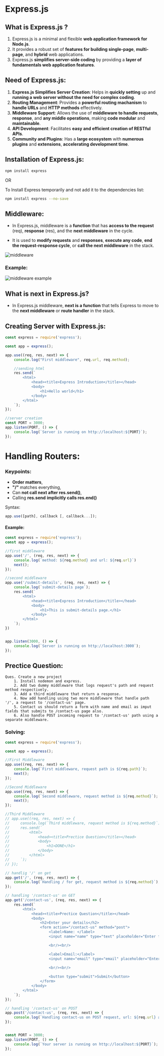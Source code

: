 # Express.js

## What is Express.js ?

1. Express.js is a minimal and flexible **web application framework for Node.js**.
2. It provides a robust set of **features for building single-page**, **multi-page**, and **hybrid** web applications.
3. Express.js **simplifies server-side coding** by providing a **layer of fundamentals web application features**.


## Need of Express.js:

1. **Express.js Simplifies Server Creation**: Helps in **quickly setting** up and **running a web server without the need for complex coding**.
2. **Routing Management**: Provides a **powerful routing machanism** to **handle URLs** and **HTTP methods** effectively.
3. **Middleware Support**: Allows the use of **middleware to handle requests**, **response**, and **any middle operations**, making **code modular** and **maintainable**.
4. **API Development**: Facilitates **easy and efficient creation of RESTful APIs**.
5. **Community and Plugins**: Has a **large ecosystem** with **numerous plugins** and **extensions**, **accelerating development time**.


## Installation of Express.js:
 
```bash
npm install express
```

OR 

To Install Express temporarily and not add it to the dependencies list:
```bash
npm install express --no-save
```


## Middleware:
* In Express.js, middleware is a **function** that has **access to the request** (req), **response** (res), and the **next middleware** in the cycle.

* It is used to **modify requests** and **responses**, **execute any code**, **end the request-response cycle**, or **call the next middleware** in the stack.

![middleware](image.png)

### Example:
![middleware example](image-1.png)


## What is **next** in Express.js?
* In Express.js middleware, **next is a function** that tells Express to move to the **next middleware** or **route handler** in the stack.


## Creating Server with Express.js:

```js
const express = require('express');

const app = express();

app.use((req, res, next) => {
    console.log("First middleware", req.url, req.method);

    //sending html
    res.send(`
        <html>
            <head><title>Express Introduction</title></head>
            <body>
                <h1>Hello world</h1>
            </body>
        </html>    
    `);
});

//server creation
const PORT = 3000;
app.listen(PORT, () => {
    console.log(`Server is running on http://localhost:${PORT}`);
});
```


# Handling Routers:

### Keypoints:
* **Order matters**,
* **"/"** matches everything,
* Can **not call next after res.send()**,
* Calling **res.send** **implicitly calls res.end()**


Syntax:
```js
app.use([path], callback [, callback...]);
```

#### Example:
```js
const express = require('express');
const app = express();

//first middleware
app.use('/', (req, res, next) => {
    console.log(`method: ${req.method} and url: ${req.url}`)
    next();
});

//second middleware
app.use('/submit-details', (req, res, next) => {
    console.log(`submit-details page`);
    res.send(`
        <html>
            <head><title>Express Introduction</title></head>
            <body>
                <h1>This is submit-details page.</h1>
            </body>
        </html>    
    `);
})


app.listen(3000, () => {
    console.log(`Server is running on http://localhost:3000`);
});
```


## Prectice Question:

```
Ques. Create a new project
    1. Install nodemon and express.
    2. Add two dummy middleware that logs request's path and request method respectively.
    3. Add a third middleware that return a response.
    4. Now add handling using two more middleware that handle path '/', a request to '/contact-us' page.
    5. Contact us should return a form with name and email as imput fields that submits to /contact-us page also.
    6. Also handle POST incoming request to '/contact-us' path using a separate middleware.
```

### Solving:

```js
const express = require('express');

const app = express();

//First Middleware
app.use((req, res, next) => {
    console.log(`First middleware, request path is ${req.path}`);
    next();
});

//Second Middleware
app.use((req, res, next) => {
    console.log(`Second middleware, request method is ${req.method}`);
    next();
});

//Third Middleware
// app.use((req, res, next) => {
//     console.log(`Third middleware, request method is ${req.method}`);
//     res.send(`
//         <html>
//             <head><title>Prectice Question</title></head>
//             <body>
//                 <h1>DONE</h1>
//             </body>
//         </html>
//     `);
// });

// handlig '/' on get
app.get('/', (req, res, next) => {
    console.log(`Handling / for get, request method is ${req.method}`);
});

// handling '/contact-us' on GET
app.get('/contact-us', (req, res, next) => {
    res.send(`
        <html>
            <head><title>Prectice Question</title></head>
            <body>
                <h2>Enter your details</h2>
                <form action="/contact-us" method="post">
                    <label>Name: </label>
                    <input name="name" type="text" placeholder="Enter full name"> 

                    <br/><br/>

                    <label>Email:</label>
                    <input name="email" type="email" placeholder="Enter email address">
                    
                    <br/><br/>

                    <button type="submit">Submit</button>
                </form>
            </body>
        </html>
    `);
});

// handling '/contact-us' on POST
app.post('/contact-us', (req, res, next) => {
    console.log(`Handling contact-us on POST request, url: ${req.url} and method: ${req.method}`);
});


const PORT = 3000;
app.listen(PORT, () => {
    console.log(`Your server is running on http://localhost:${PORT}`);
});
```